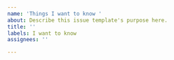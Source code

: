 ```yaml
---
name: 'Things I want to know '
about: Describe this issue template's purpose here.
title: ''
labels: I want to know
assignees: ''

---
```



